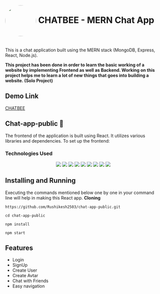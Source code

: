 # <img align="center" style="width:100px;height100px;border-radius:50%" src="https://res.cloudinary.com/rsbrsb/image/upload/v1685167424/brew_apps/chatbee2_pojnjf.png"> CHATBEE - MERN Chat App

</br>
This is a chat application built using the MERN stack (MongoDB, Express, React, Node.js).

**This project has been done in  order to learn the basic working of a website by implementing Frontend as well as Backend. Working on this project helps me to learn a lot of new things that goes into building a website. (Solo Project)**

## Demo Link
<a href="https://chat-app-public.vercel.app/">CHATBEE</a>

## Chat-app-public 💬

The frontend of the application is built using React. It utilizes various libraries and dependencies. To set up the frontend:
### Technologies Used

<div align="center">
  <img src="https://img.shields.io/badge/JS-Javascript-yellow"/>
  <img src="https://img.shields.io/badge/MD-Mongodb-brightgreen"/>
  <img src="https://img.shields.io/badge/ex-Express-blueviolet"/>
  <img src="https://img.shields.io/badge/R-React-blue"/>
  <img src="https://img.shields.io/badge/NJ-Node-green"/>
  <img src="https://img.shields.io/badge/STC-StyledComponent-pink"/>
  <img src="https://img.shields.io/badge/SIO-SocketIoClient-blue"/>
  <img src="https://img.shields.io/badge/FA-FontAwesomeIcon-blueviolet"/>
  <img src="https://img.shields.io/badge/AXIOS-axios-yellow"/> 
</div>


## Installing and Running

Executing the commands mentioned below one by one in your command line will help in making this React app.
**Cloning**

```
https://github.com/Rushikesh2503/chat-app-public.git

cd chat-app-public

npm install

npm start

```

## Features
- Login 
- SignUp
- Create User
- Create Avtar
- Chat with Friends
- Easy navigation





